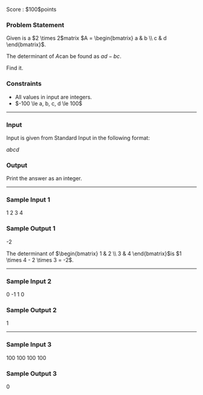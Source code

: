 
<div>

<span>

<span>

<p>
Score : $100$points
</p>

<div>

<section>

### **Problem Statement**

<p>
Given is a $2 \times 2$matrix $A = \begin{bmatrix} a & b \\ c & d \end{bmatrix}$.

The determinant of $A$can be found as $ad-bc$.

Find it.
</p>

</section>

</div>

<div>

<section>

### **Constraints**

<ul>

<li>
All values in input are integers.
</li>

<li>
$-100 \le a, b, c, d \le 100$
</li>

</ul>

</section>

</div>

---

<div>

<div>

<section>

### **Input**

<p>
Input is given from Standard Input in the following format:
</p>

<div>

$a$$b$$c$$d$
</div>

</section>

</div>

<div>

<section>

### **Output**

<p>
Print the answer as an integer.
</p>

</section>

</div>

</div>

---

<div>

<section>

### **Sample Input 1**

<div>

1 2
3 4

</div>

</section>

</div>

<div>

<section>

### **Sample Output 1**

<div>

-2

</div>

<p>
The determinant of $\begin{bmatrix} 1 & 2 \\ 3 & 4 \end{bmatrix}$is $1 \times 4 - 2 \times 3 = -2$.
</p>

</section>

</div>

---

<div>

<section>

### **Sample Input 2**

<div>

0 -1
1 0

</div>

</section>

</div>

<div>

<section>

### **Sample Output 2**

<div>

1

</div>

</section>

</div>

---

<div>

<section>

### **Sample Input 3**

<div>

100 100
100 100

</div>

</section>

</div>

<div>

<section>

### **Sample Output 3**

<div>

0

</div>

</section>

</div>

</span>

</span>

</div>
